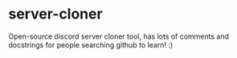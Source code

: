 # server-cloner
Open-source discord server cloner tool, has lots of comments and docstrings for people searching github to learn! :)

